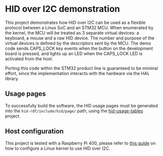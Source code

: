 # HID over I2C demonstration

This project demonstrates how HID over I2C can be used as a flexible protocol between a Linux SoC and an STM32 MCU.
When enumerated by the kernel, the MCU will be treated as 3 separate virtual devices: a keyboard, a mouse
and a raw HID device. The number and purpose of the virtual devices is defined by the descriptors
sent by the MCU.
The demo code sends CAPS_LOCK key events when the button on the development board is pressed,
and lights up an LED when the CAPS_LOCK LED is activated from the host.

Porting this code within the STM32 product line is guaranteed to be minimal effort, since the implementation
interacts with the hardware via the HAL library.

## Usage pages

To successfully build the software, the HID usage pages must be generated into the `hid-rdf/include/hid/page/` path,
using the [hid-usage-tables] project.

## Host configuration

This project is tested with a Raspberry Pi 400, please refer to [this guide][raspberry-guide] on how to
configure a Linux kernel to use HID over I2C.

[hid-usage-tables]: https://github.com/IntergatedCircuits/hid-usage-tables
[raspberry-guide]: https://github.com/NordicPlayground/nrf52-i2c-hid-demo/blob/master/Raspbian/Raspbian_HID-Over-I2C_README.md
